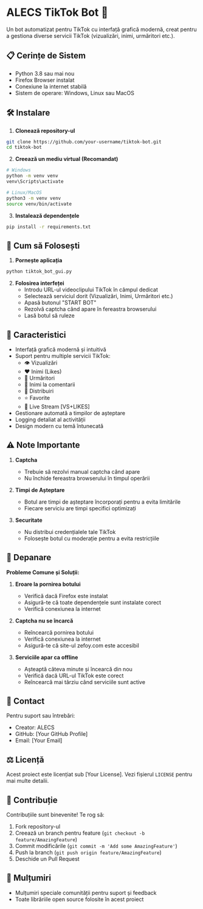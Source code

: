 # ALECS TikTok Bot 🚀

Un bot automatizat pentru TikTok cu interfață grafică modernă, creat pentru a gestiona diverse servicii TikTok (vizualizări, inimi, urmăritori etc.).

## 📋 Cerințe de Sistem

- Python 3.8 sau mai nou
- Firefox Browser instalat
- Conexiune la internet stabilă
- Sistem de operare: Windows, Linux sau MacOS

## 🛠️ Instalare

1. **Clonează repository-ul**
```bash
git clone https://github.com/your-username/tiktok-bot.git
cd tiktok-bot
```

2. **Creează un mediu virtual (Recomandat)**
```bash
# Windows
python -m venv venv
venv\Scripts\activate

# Linux/MacOS
python3 -m venv venv
source venv/bin/activate
```

3. **Instalează dependențele**
```bash
pip install -r requirements.txt
```

## 🚀 Cum să Folosești

1. **Pornește aplicația**
```bash
python tiktok_bot_gui.py
```

2. **Folosirea interfeței**
   - Introdu URL-ul videoclipului TikTok în câmpul dedicat
   - Selectează serviciul dorit (Vizualizări, Inimi, Urmăritori etc.)
   - Apasă butonul "START BOT"
   - Rezolvă captcha când apare în fereastra browserului
   - Lasă botul să ruleze

## 🌟 Caracteristici

- Interfață grafică modernă și intuitivă
- Suport pentru multiple servicii TikTok:
  - 👁️ Vizualizări
  - ❤️ Inimi (Likes)
  - 👥 Urmăritori
  - 💬 Inimi la comentarii
  - 🔄 Distribuiri
  - ⭐ Favorite
  - 🎥 Live Stream [VS+LIKES]
- Gestionare automată a timpilor de așteptare
- Logging detaliat al activității
- Design modern cu temă întunecată

## ⚠️ Note Importante

1. **Captcha**
   - Trebuie să rezolvi manual captcha când apare
   - Nu închide fereastra browserului în timpul operării

2. **Timpi de Așteptare**
   - Botul are timpi de așteptare încorporați pentru a evita limitările
   - Fiecare serviciu are timpi specifici optimizați

3. **Securitate**
   - Nu distribui credențialele tale TikTok
   - Folosește botul cu moderație pentru a evita restricțiile

## 🔧 Depanare

**Probleme Comune și Soluții:**

1. **Eroare la pornirea botului**
   - Verifică dacă Firefox este instalat
   - Asigură-te că toate dependențele sunt instalate corect
   - Verifică conexiunea la internet

2. **Captcha nu se încarcă**
   - Reîncearcă pornirea botului
   - Verifică conexiunea la internet
   - Asigură-te că site-ul zefoy.com este accesibil

3. **Serviciile apar ca offline**
   - Așteaptă câteva minute și încearcă din nou
   - Verifică dacă URL-ul TikTok este corect
   - Reîncearcă mai târziu când serviciile sunt active

## 📱 Contact

Pentru suport sau întrebări:
- Creator: ALECS
- GitHub: [Your GitHub Profile]
- Email: [Your Email]

## ⚖️ Licență

Acest proiect este licențiat sub [Your License]. Vezi fișierul `LICENSE` pentru mai multe detalii.

## 🤝 Contribuție

Contribuțiile sunt binevenite! Te rog să:
1. Fork repository-ul
2. Creează un branch pentru feature (`git checkout -b feature/AmazingFeature`)
3. Commit modificările (`git commit -m 'Add some AmazingFeature'`)
4. Push la branch (`git push origin feature/AmazingFeature`)
5. Deschide un Pull Request

## 🙏 Mulțumiri

- Mulțumiri speciale comunității pentru suport și feedback
- Toate librăriile open source folosite în acest proiect
